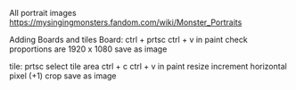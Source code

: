 All portrait images
https://mysingingmonsters.fandom.com/wiki/Monster_Portraits

Adding Boards and tiles
Board:
    ctrl + prtsc
    ctrl + v in paint
    check proportions are 1920 x 1080
    save as image

tile: 
    prtsc
    select tile area
    ctrl + c
    ctrl + v in paint
    resize
    increment horizontal pixel (+1)
    crop
    save as image
